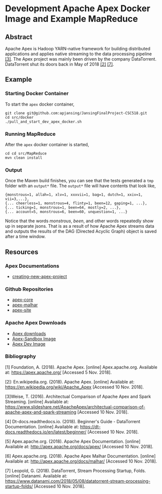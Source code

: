 # Development Apache Apex Docker Image and Example MapReduce

## Abstract
Apache Apex is Hadoop YARN-native framework for building distributed applications and applies native streaming to the data processing pipeline [[3]](#WEISE). The Apex project was mainly been driven by the company DataTorrent. DataTorrent shut its doors back in May of 2018 [[2]](#WIKI) [[7]](#DATANAMI).

## Example
### Starting Docker Container
To start the `apex` docker container,
```
git clone git@github.com:apjansing/JansingFinalProject-CSC518.git
cd src/docker
./pull_and_start_dev_apex_docker.sh
```

### Running MapReduce
After the `apex` docker container is started,
```
cd cd src/MapReduce
mvn clean install
```

### Output
Once the Maven build finishes, you can see that the tests generated a `tmp` folder with an `output*` file. The `output*` file will have contents that look like,
```
{monstrous=1, allah=1, xlv=1, xxxvii=1, bag=1, dutch=1, xxiv=1, vii=3,...},
{... cheerless=1, monstrous=4, flinty=1, been=12, gaping=1, ...},
{... ticking=1, monstrous=1, been=64, mostly=2, ...},
{... account=5, monstrous=6, been=60, unquestion=1, ...}
```
Notice that the words _monstrous_, _been_, and other words repeatedly show up in separate jsons. That is as a result of how Apache Apex streams data and outputs the results of the DAG (Directed Acyclic Graph) object is saved after a time window.

## Resources
### Apex Documentations
* [creating-new-apex-project](http://apex.apache.org/docs/apex/apex_development_setup/#creating-new-apex-project)

### Github Repositories
* [apex-core](https://github.com/apache/apex-core)
* [apex-malhar](https://github.com/apache/apex-malhar)
* [apex-site](https://github.com/apache/apex-site)

### Apache Apex Downloads
* [Apex downloads](http://apex.apache.org/downloads.html)
* [Apex-Sandbox Image](https://hub.docker.com/r/apacheapex/sandbox/)
 * [Apex Dev Image](https://hub.docker.com/r/apjansing/apex-maven/)

### Bibliography
<a name="APEX">[1]</a>
Foundation, A. (2018). Apache Apex. [online] Apex.apache.org. Available at: https://apex.apache.org/ [Accessed 5 Nov. 2018].

<a name="WIKI">[2]</a>: En.wikipedia.org. (2018). Apache Apex. [online] Available at: https://en.wikipedia.org/wiki/Apache_Apex [Accessed 10 Nov. 2018].

<a name="WEISE">[3]</a>Weise, T. (2016). Architectual Comparison of Apache Apex and Spark Streaming. [online] Available at: https://www.slideshare.net/ApacheApex/architectual-comparison-of-apache-apex-and-spark-streaming [Accessed 10 Nov. 2018].

<a name="APEXrtd_dt">[4]</a>
Dt-docs.readthedocs.io. (2018). Beginner's Guide - DataTorrent Documentation. [online] Available at: https://dt-docs.readthedocs.io/en/latest/beginner/ [Accessed 10 Nov. 2018].

<a name="APEXrtd_apache">[5]</a>
Apex.apache.org. (2018). Apache Apex Documentation. [online] Available at: http://apex.apache.org/docs/apex/ [Accessed 10 Nov. 2018].

<a name="MALHAR">[6]</a>
Apex.apache.org. (2018). Apache Apex Malhar Documentation. [online] Available at: http://apex.apache.org/docs/malhar/ [Accessed 10 Nov. 2018].

<a name="DATANAMI">[7]</a> Leopold, G. (2018). DataTorrent, Stream Processing Startup, Folds. [online] Datanami. Available at: https://www.datanami.com/2018/05/08/datatorrent-stream-processing-startup-folds/ [Accessed 10 Nov. 2018].